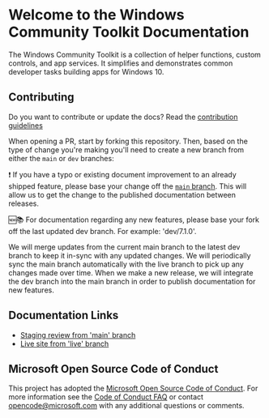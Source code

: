 # Welcome to the Windows Community Toolkit Documentation

The Windows Community Toolkit is a collection of helper functions, custom controls, and app services. It simplifies and demonstrates common developer tasks building apps for Windows 10.

## Contributing

Do you want to contribute or update the docs? Read the [contribution guidelines](CONTRIBUTING.md)

When opening a PR, start by forking this repository. Then, based on the type of change you're making you'll need to create a new branch from either the `main` or `dev` branches:

:exclamation: If you have a typo or existing document improvement to an already shipped feature, please base your change off the [`main` branch](https://github.com/MicrosoftDocs/WindowsCommunityToolkitDocs/tree/main). This will allow us to get the change to the published documentation between releases.

:new::books: For documentation regarding any new features, please base your fork off the last updated dev branch. For example: 'dev/7.1.0'.

We will merge updates from the current main branch to the latest dev branch to keep it in-sync with any updated changes. We will periodically sync the main branch automatically with the live branch to pick up any changes made over time. When we make a new release, we will integrate the dev branch into the main branch in order to publish documentation for new features.

## Documentation Links

- [Staging review from 'main' branch](https://review.learn.microsoft.com/windows/uwpcommunitytoolkit/?branch=main)
- [Live site from 'live' branch](https://learn.microsoft.com/windows/uwpcommunitytoolkit)

## Microsoft Open Source Code of Conduct

This project has adopted the [Microsoft Open Source Code of Conduct](https://opensource.microsoft.com/codeofconduct/).
For more information see the [Code of Conduct FAQ](https://opensource.microsoft.com/codeofconduct/faq/) or contact [opencode@microsoft.com](mailto:opencode@microsoft.com) with any additional questions or comments.
